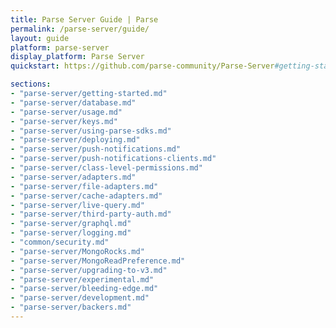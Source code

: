 ```yaml
---
title: Parse Server Guide | Parse
permalink: /parse-server/guide/
layout: guide
platform: parse-server
display_platform: Parse Server
quickstart: https://github.com/parse-community/Parse-Server#getting-started

sections:
- "parse-server/getting-started.md"
- "parse-server/database.md"
- "parse-server/usage.md"
- "parse-server/keys.md"
- "parse-server/using-parse-sdks.md"
- "parse-server/deploying.md"
- "parse-server/push-notifications.md"
- "parse-server/push-notifications-clients.md"
- "parse-server/class-level-permissions.md"
- "parse-server/adapters.md"
- "parse-server/file-adapters.md"
- "parse-server/cache-adapters.md"
- "parse-server/live-query.md"
- "parse-server/third-party-auth.md"
- "parse-server/graphql.md"
- "parse-server/logging.md"
- "common/security.md"
- "parse-server/MongoRocks.md"
- "parse-server/MongoReadPreference.md"
- "parse-server/upgrading-to-v3.md"
- "parse-server/experimental.md"
- "parse-server/bleeding-edge.md"
- "parse-server/development.md"
- "parse-server/backers.md"
---
```

